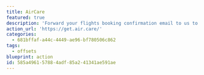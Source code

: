 ```yaml
---
title: AirCare
featured: true
description: 'Forward your flights booking confirmation email to us to get an idea of the carbon footprint, get help offsetting the flight, and discover low-carbon alternatives to help avoid flying in the future.'
action_url: 'https://get.air.care/'
categories:
  - 681bffaf-a44c-4449-ae96-bf780506c862
tags:
  - offsets
blueprint: action
id: 585a4961-5788-4adf-85a2-41341ae591ae
---
```

